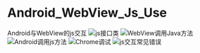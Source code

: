 # Android_WebView_Js_Use
Android与WebView的js交互
![](https://github.com/ykayyoo/Android_WebView_Js_Use/blob/master/img/01-1_js%E6%8E%A5%E5%8F%A3%E7%B1%BB.png "js接口类")
![](https://github.com/ykayyoo/Android_WebView_Js_Use/blob/master/img/01_WebView%E8%B0%83%E7%94%A8Java%E6%96%B9%E6%B3%95.png "WebView调用Java方法")
![](https://github.com/ykayyoo/Android_WebView_Js_Use/blob/master/img/02_Android%E8%B0%83%E7%94%A8js%E6%96%B9%E6%B3%95.png "Android调用js方法")
![](https://github.com/ykayyoo/Android_WebView_Js_Use/blob/master/img/03_%E4%BD%BF%E7%94%A8Chrome%E8%B0%83%E8%AF%95WebView.png "Chrome调试")
![](https://github.com/ykayyoo/Android_WebView_Js_Use/blob/master/img/04_js%E4%BA%A4%E4%BA%92%E4%B8%AD%E5%B8%B8%E8%A7%81%E9%94%99%E8%AF%AF.png "js交互常见错误")
